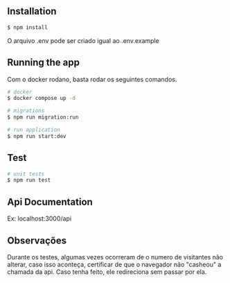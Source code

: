 ## Installation

```bash
$ npm install
```

O arquivo .env pode ser criado igual ao .env.example

## Running the app

Com o docker rodano, basta rodar os seguintes comandos.

```bash
# docker
$ docker compose up -d

# migrations
$ npm run migration:run

# run application
$ npm run start:dev
```

## Test

```bash
# unit tests
$ npm run test
```

## Api Documentation

Ex: localhost:3000/api

## Observações

Durante os testes, algumas vezes ocorreram de o numero de visitantes não alterar, caso isso aconteça, certificar de que o navegador não "casheou" a chamada da api. Caso tenha feito, ele redireciona sem passar por ela.
